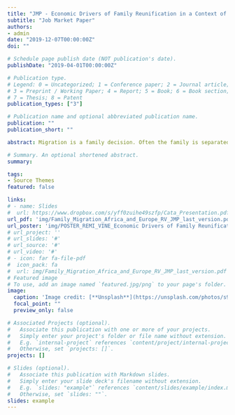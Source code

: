 ```yaml
---
title: "JMP - Economic Drivers of Family Reunification in a Context of International Migration"
subtitle: "Job Market Paper"
authors:
- admin
date: "2019-12-07T00:00:00Z"
doi: ""

# Schedule page publish date (NOT publication's date).
publishDate: "2019-04-01T00:00:00Z"

# Publication type.
# Legend: 0 = Uncategorized; 1 = Conference paper; 2 = Journal article;
# 3 = Preprint / Working Paper; 4 = Report; 5 = Book; 6 = Book section;
# 7 = Thesis; 8 = Patent
publication_types: ["3"]

# Publication name and optional abbreviated publication name.
publication: ""
publication_short: ""

abstract: Migration is a family decision. Often the family is separated after the migration of one of its members and the desire to reunify can drive many decisions and choices made by the family. Will there be a reunification? After how long will the family reunify? Where will the reunification occur - in the host country or in the source country? Family-based migration requires a closer look at sequential migrations when migration involves an initial stage of separation before reunification. This paper develops a simple model of the utility-maximizing behavior of a representative household composed of two spouses. It presents insights about how wages, price levels, age at migration, and cost of migration impacts both the duration of separation and the location where the family reunifies. Empirical evidence on migration between Africa and Europe (MAFE database) is provided. I use survival analysis methods to investigate the timing of reunification. My results confirm some of the model's predictions concerning the role of differences in the standards of living and the costs of migration, namely the price levels, the wealth in both countries, the costs of migration.

# Summary. An optional shortened abstract.
summary: 

tags:
- Source Themes
featured: false

links: 
# - name: Slides
#  url: https://www.dropbox.com/s/yff0zuihe49szfp/Cata_Presentation.pdf?dl=0
url_pdf: 'img/Family_Migration_Africa_and_Europe_RV_JMP_last_version.pdf'
url_poster: 'img/POSTER_REMI_VINE_Economic Drivers of Family Reunification.pdf'
# url_project: ''
# url_slides: '#'
# url_source: '#'
# url_video: '#'
# - icon: far fa-file-pdf
#  icon_pack: fa
#  url: img/Family_Migration_Africa_and_Europe_RV_JMP_last_version.pdf
# Featured image
# To use, add an image named `featured.jpg/png` to your page's folder. 
image:
  caption: 'Image credit: [**Unsplash**](https://unsplash.com/photos/s9CC2SKySJM)'
  focal_point: ""
  preview_only: false

# Associated Projects (optional).
#   Associate this publication with one or more of your projects.
#   Simply enter your project's folder or file name without extension.
#   E.g. `internal-project` references `content/project/internal-project/index.md`.
#   Otherwise, set `projects: []`.
projects: []

# Slides (optional).
#   Associate this publication with Markdown slides.
#   Simply enter your slide deck's filename without extension.
#   E.g. `slides: "example"` references `content/slides/example/index.md`.
#   Otherwise, set `slides: ""`.
slides: example
---
```



